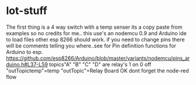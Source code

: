 # lot-stuff

The first thing is a 4 way switch with a temp senser
its a copy paste from examples so no credits for me.. 
this use's an nodemcu 0.9 and Arduino ide to load files other esp 8266 should work.
if you need to change pins there will be comments telling you where..see for Pin definition functions for Arduino to esp.
https://github.com/esp8266/Arduino/blob/master/variants/nodemcu/pins_arduino.h#L37-L59
topics"A" "B" "C" "D" are relay's 1 on 0 off
"outTopictemp"=temp
"outTopic"=Relay Board OK
dont forget the node-red flow
